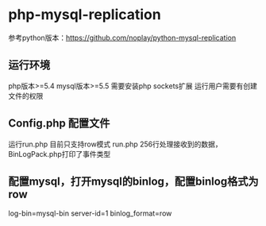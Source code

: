 # php-mysql-replication

参考python版本：https://github.com/noplay/python-mysql-replication

## 运行环境
 php版本>=5.4
 mysql版本>=5.5
 需要安装php  sockets扩展
 运行用户需要有创建文件的权限

## Config.php 配置文件

运行run.php 目前只支持row模式
run.php 256行处理接收到的数据，
BinLogPack.php打印了事件类型


## 配置mysql，打开mysql的binlog，配置binlog格式为row
 log-bin=mysql-bin 
 server-id=1 
 binlog_format=row 


